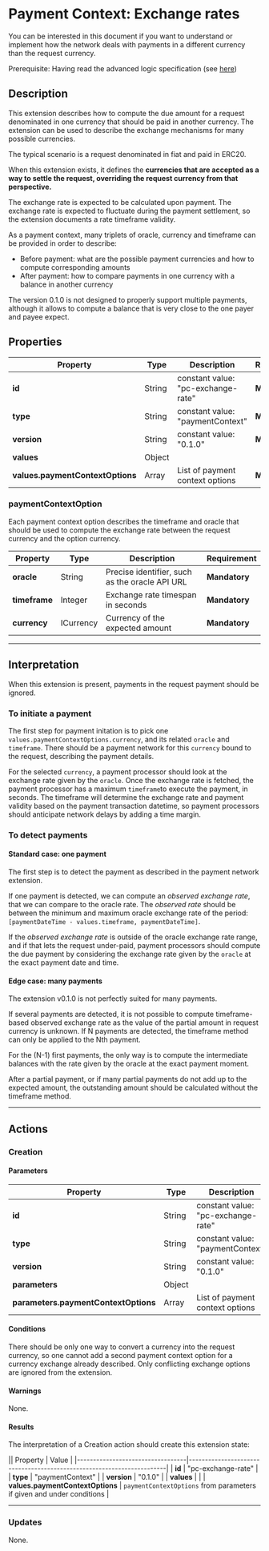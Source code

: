 # Payment Context: Exchange rates

You can be interested in this document if you want to understand or implement how the network deals with payments 
in a different currency than the request currency.

Prerequisite: Having read the advanced logic specification (see [here](./advanced-logic-specs-0.1.0.md))

## Description

This extension describes how to compute the due amount for a request denominated in one currency that should
be paid in another currency. The extension can be used to describe the exchange mechanisms for many possible 
currencies.

The typical scenario is a request denominated in fiat and paid in ERC20.

When this extension exists, it defines the **currencies that are accepted as a way to settle the request, 
overriding the request currency from that perspective.**

The exchange rate is expected to be calculated upon payment. The exchange rate is expected to fluctuate 
during the payment settlement, so the extension documents a rate timeframe validity.

As a payment context, many triplets of oracle, currency and timeframe can be provided in order to describe:
* Before payment: what are the possible payment currencies and how to compute corresponding amounts
* After payment: how to compare payments in one currency with a balance in another currency

The version 0.1.0 is not designed to properly support multiple payments, although it allows to compute a 
balance that is very close to the one payer and payee expect.

## Properties

| Property                         | Type   | Description                                    | Requirement   |
|----------------------------------|--------|------------------------------------------------|---------------|
| **id**                           | String | constant value: "pc-exchange-rate"             | **Mandatory** |
| **type**                         | String | constant value: "paymentContext"               | **Mandatory** |
| **version**                      | String | constant value: "0.1.0"                        | **Mandatory** |
| **values**                       | Object |                                                |               |
| **values.paymentContextOptions** | Array  | List of payment context options                | **Mandatory** |

### paymentContextOption

Each payment context option describes the timeframe and oracle that should be used to compute the exchange 
rate between the request currency and the option currency.

| Property      | Type      | Description                                    | Requirement   |
|---------------|-----------|------------------------------------------------|---------------|
| **oracle**    | String    | Precise identifier, such as the oracle API URL | **Mandatory** |
| **timeframe** | Integer   | Exchange rate timespan in seconds              | **Mandatory** |
| **currency**  | ICurrency | Currency of the expected amount                | **Mandatory** |

---

## Interpretation

When this extension is present, payments in the request payment should be ignored.

### To initiate a payment

The first step for payment initation is to pick one `values.paymentContextOptions.currency`, and its related
`oracle` and `timeframe`.
There should be a payment network for this `currency` bound to the request, describing the payment details.

For the selected `currency`, a payment processor should look at the exchange rate given by the `oracle`.
Once the exchange rate is fetched, the payment processor has a maximum `timeframe`to execute the payment, 
in seconds. The timeframe will determine the exchange rate and payment validity based on the payment transaction 
datetime, so payment processors should anticipate network delays by adding a time margin.

### To detect payments

#### Standard case: one payment

The first step is to detect the payment as described in the payment network extension.

If one payment is detected, we can compute an *observed exchange rate*, that we can compare to the oracle rate.
The *observed rate* should be between the minimum and maximum oracle exchange rate of the period:
`[paymentDateTime - values.timeframe, paymentDateTime]`.

If the *observed exchange rate* is outside of the oracle exchange rate range, and if that lets the request 
under-paid, payment processors should compute the due payment by considering the exchange rate given by the 
`oracle` at the exact payment date and time.

#### Edge case: many payments

The extension v0.1.0 is not perfectly suited for many payments.

If several payments are detected, it is not possible to compute timeframe-based observed exchange rate as the 
value of the partial amount in request currency is unknown. If N payments are detected, the timeframe method can 
only be applied to the Nth payment.

For the (N-1) first payments, the only way is to compute the intermediate balances with the rate given by the oracle 
at the exact payment moment.

After a partial payment, or if many partial payments do not add up to the expected amount, the outstanding amount 
should be calculated without the timeframe method.

---

## Actions

### Creation

#### Parameters

| Property                             | Type   | Description                        | Requirement   |
|--------------------------------------|--------|------------------------------------|---------------|
| **id**                               | String | constant value: "pc-exchange-rate" | **Mandatory** |
| **type**                             | String | constant value: "paymentContext"   | **Mandatory** |
| **version**                          | String | constant value: "0.1.0"            | **Mandatory** |
| **parameters**                       | Object |                                    |               |
| **parameters.paymentContextOptions** | Array  | List of payment context options    | **Mandatory** |

#### Conditions

There should be only one way to convert a currency into the request currency, so one cannot add a second payment context
option for a currency exchange already described. Only conflicting exchange options are ignored from the extension.

#### Warnings

None.

#### Results

The interpretation of a Creation action should create this extension state:

|| Property                         | Value                                                                 |
|----------------------------------|-----------------------------------------------------------------------|
| **id**                           | "pc-exchange-rate"                                                    |
| **type**                         | "paymentContext"                                                      |
| **version**                      | "0.1.0"                                                               |
| **values**                       |                                                                       |
| **values.paymentContextOptions** | `paymentContextOptions` from parameters if given and under conditions |

---

### Updates

None.


